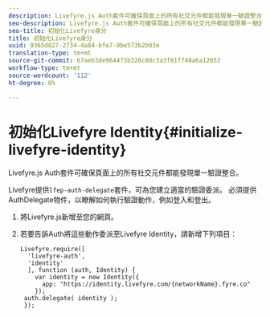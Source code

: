```yaml
---
description: Livefyre.js Auth套件可確保頁面上的所有社交元件都能發現單一驗證整合。
seo-description: Livefyre.js Auth套件可確保頁面上的所有社交元件都能發現單一驗證整合。
seo-title: 初始化Livefyre身分
title: 初始化Livefyre身分
uuid: 9365d827-2734-4a84-bfe7-9be573b2b03e
translation-type: tm+mt
source-git-commit: 67aeb3de964473b326c88c3a3f81ff48a6a12652
workflow-type: tm+mt
source-wordcount: '112'
ht-degree: 0%

---
```



# 初始化Livefyre Identity{#initialize-livefyre-identity}

Livefyre.js Auth套件可確保頁面上的所有社交元件都能發現單一驗證整合。

Livefyre提供`lfep-auth-delegate`套件，可為您建立適當的驗證委派。 必須提供AuthDelegate物件，以瞭解如何執行驗證動作，例如登入和登出。

1. 將Livefyre.js新增至您的網頁。
1. 若要告訴Auth將這些動作委派至Livefyre Identity，請新增下列項目：

   ```
   Livefyre.require([ 
     'livefyre-auth', 
     'identity' 
     ], function (auth, Identity) { 
       var identity = new Identity({ 
         app: "https://identity.livefyre.com/{networkName}.fyre.co" 
       }); 
    auth.delegate( identity ); 
    });
   ```
